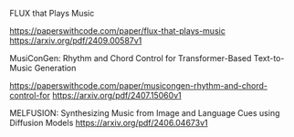 FLUX that Plays Music

https://paperswithcode.com/paper/flux-that-plays-music
https://arxiv.org/pdf/2409.00587v1

MusiConGen: Rhythm and Chord Control for Transformer-Based Text-to-Music Generation

https://paperswithcode.com/paper/musicongen-rhythm-and-chord-control-for
https://arxiv.org/pdf/2407.15060v1

MELFUSION: Synthesizing Music from Image and Language Cues using
Diffusion Models
https://arxiv.org/pdf/2406.04673v1